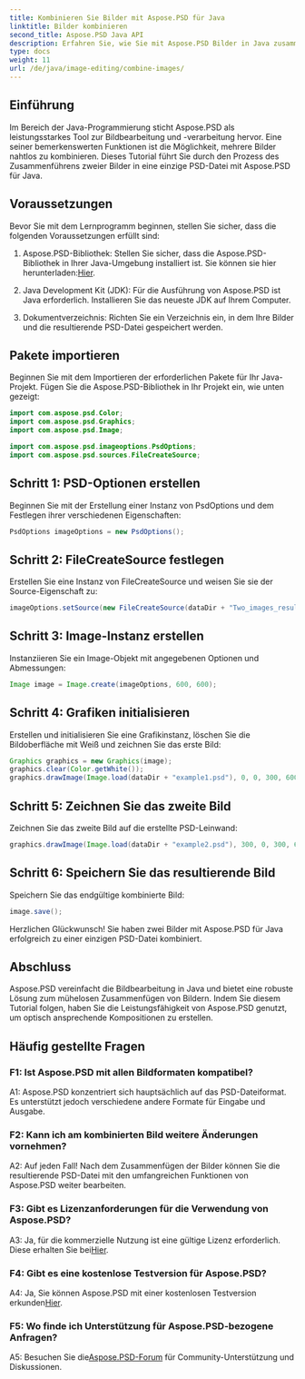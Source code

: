 ```yaml
---
title: Kombinieren Sie Bilder mit Aspose.PSD für Java
linktitle: Bilder kombinieren
second_title: Aspose.PSD Java API
description: Erfahren Sie, wie Sie mit Aspose.PSD Bilder in Java zusammenführen. Folgen Sie unserer Schritt-für-Schritt-Anleitung zur nahtlosen Bildkombination.
type: docs
weight: 11
url: /de/java/image-editing/combine-images/
---
```

## Einführung

Im Bereich der Java-Programmierung sticht Aspose.PSD als leistungsstarkes Tool zur Bildbearbeitung und -verarbeitung hervor. Eine seiner bemerkenswerten Funktionen ist die Möglichkeit, mehrere Bilder nahtlos zu kombinieren. Dieses Tutorial führt Sie durch den Prozess des Zusammenführens zweier Bilder in eine einzige PSD-Datei mit Aspose.PSD für Java.

## Voraussetzungen

Bevor Sie mit dem Lernprogramm beginnen, stellen Sie sicher, dass die folgenden Voraussetzungen erfüllt sind:

1.  Aspose.PSD-Bibliothek: Stellen Sie sicher, dass die Aspose.PSD-Bibliothek in Ihrer Java-Umgebung installiert ist. Sie können sie hier herunterladen:[Hier](https://releases.aspose.com/psd/java/).

2. Java Development Kit (JDK): Für die Ausführung von Aspose.PSD ist Java erforderlich. Installieren Sie das neueste JDK auf Ihrem Computer.

3. Dokumentverzeichnis: Richten Sie ein Verzeichnis ein, in dem Ihre Bilder und die resultierende PSD-Datei gespeichert werden.

## Pakete importieren

Beginnen Sie mit dem Importieren der erforderlichen Pakete für Ihr Java-Projekt. Fügen Sie die Aspose.PSD-Bibliothek in Ihr Projekt ein, wie unten gezeigt:

```java
import com.aspose.psd.Color;
import com.aspose.psd.Graphics;
import com.aspose.psd.Image;

import com.aspose.psd.imageoptions.PsdOptions;
import com.aspose.psd.sources.FileCreateSource;
```

## Schritt 1: PSD-Optionen erstellen

Beginnen Sie mit der Erstellung einer Instanz von PsdOptions und dem Festlegen ihrer verschiedenen Eigenschaften:

```java
PsdOptions imageOptions = new PsdOptions();
```

## Schritt 2: FileCreateSource festlegen

Erstellen Sie eine Instanz von FileCreateSource und weisen Sie sie der Source-Eigenschaft zu:

```java
imageOptions.setSource(new FileCreateSource(dataDir + "Two_images_result_out.psd", false));
```

## Schritt 3: Image-Instanz erstellen

Instanziieren Sie ein Image-Objekt mit angegebenen Optionen und Abmessungen:

```java
Image image = Image.create(imageOptions, 600, 600);
```

## Schritt 4: Grafiken initialisieren

Erstellen und initialisieren Sie eine Grafikinstanz, löschen Sie die Bildoberfläche mit Weiß und zeichnen Sie das erste Bild:

```java
Graphics graphics = new Graphics(image);
graphics.clear(Color.getWhite());
graphics.drawImage(Image.load(dataDir + "example1.psd"), 0, 0, 300, 600);
```

## Schritt 5: Zeichnen Sie das zweite Bild

Zeichnen Sie das zweite Bild auf die erstellte PSD-Leinwand:

```java
graphics.drawImage(Image.load(dataDir + "example2.psd"), 300, 0, 300, 600);
```

## Schritt 6: Speichern Sie das resultierende Bild

Speichern Sie das endgültige kombinierte Bild:

```java
image.save();
```

Herzlichen Glückwunsch! Sie haben zwei Bilder mit Aspose.PSD für Java erfolgreich zu einer einzigen PSD-Datei kombiniert.

## Abschluss

Aspose.PSD vereinfacht die Bildbearbeitung in Java und bietet eine robuste Lösung zum mühelosen Zusammenfügen von Bildern. Indem Sie diesem Tutorial folgen, haben Sie die Leistungsfähigkeit von Aspose.PSD genutzt, um optisch ansprechende Kompositionen zu erstellen.

## Häufig gestellte Fragen

### F1: Ist Aspose.PSD mit allen Bildformaten kompatibel?

A1: Aspose.PSD konzentriert sich hauptsächlich auf das PSD-Dateiformat. Es unterstützt jedoch verschiedene andere Formate für Eingabe und Ausgabe.

### F2: Kann ich am kombinierten Bild weitere Änderungen vornehmen?

A2: Auf jeden Fall! Nach dem Zusammenfügen der Bilder können Sie die resultierende PSD-Datei mit den umfangreichen Funktionen von Aspose.PSD weiter bearbeiten.

### F3: Gibt es Lizenzanforderungen für die Verwendung von Aspose.PSD?

 A3: Ja, für die kommerzielle Nutzung ist eine gültige Lizenz erforderlich. Diese erhalten Sie bei[Hier](https://purchase.aspose.com/buy).

### F4: Gibt es eine kostenlose Testversion für Aspose.PSD?

 A4: Ja, Sie können Aspose.PSD mit einer kostenlosen Testversion erkunden[Hier](https://releases.aspose.com/).

### F5: Wo finde ich Unterstützung für Aspose.PSD-bezogene Anfragen?

 A5: Besuchen Sie die[Aspose.PSD-Forum](https://forum.aspose.com/c/psd/34) für Community-Unterstützung und Diskussionen.